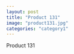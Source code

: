 ```yaml
---
layout: post
title: "Product 131"
image: "product131.jpg"
categories: "category1"
---
```

Product 131
